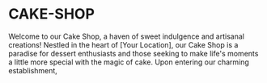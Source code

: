 # CAKE-SHOP
Welcome to our Cake Shop, a haven of sweet indulgence and artisanal creations! Nestled in the heart of [Your Location], our Cake Shop is a paradise for dessert enthusiasts and those seeking to make life's moments a little more special with the magic of cake.  Upon entering our charming establishment, 

